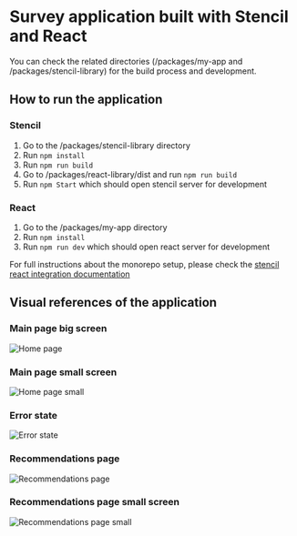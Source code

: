 # Survey application built with Stencil and React

You can check the related directories (/packages/my-app and /packages/stencil-library) for the build process and development.

## How to run the application
### Stencil
1. Go to the /packages/stencil-library directory
2. Run `npm install`
3. Run `npm run build`
4. Go to /packages/react-library/dist and run `npm run build`
5. Run `npm Start` which should open stencil server for development

### React
1. Go to the /packages/my-app directory
2. Run `npm install`
3. Run `npm run dev` which should open react server for development

For full instructions about the monorepo setup, please check the [stencil react integration documentation](https://stenciljs.com/docs/react)

## Visual references of the application
### Main page big screen
![Home page](assets/main-page-big.png)

### Main page small screen
![Home page small](assets/page-sm.png)

### Error state
![Error state](assets/error-state.png)

### Recommendations page
![Recommendations page](assets/results-bg.png)

### Recommendations page small screen
![Recommendations page small](assets/results-sm.png)